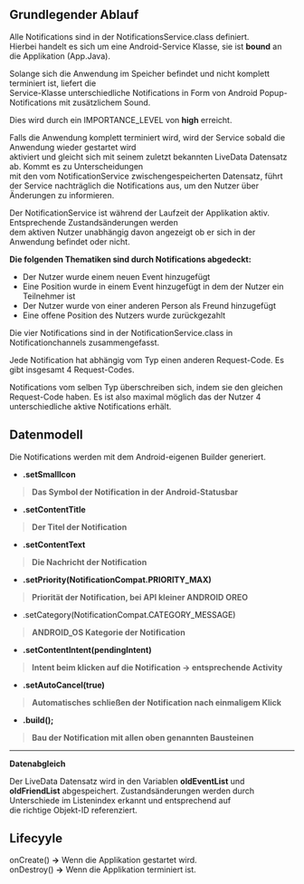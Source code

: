## Grundlegender Ablauf  
  
Alle Notifications sind in der NotificationsService.class definiert.  
Hierbei handelt es sich um eine Android-Service Klasse, sie ist **bound** an die Applikation (App.Java).  

Solange sich die Anwendung im Speicher befindet und nicht komplett terminiert ist, liefert die  
Service-Klasse unterschiedliche Notifications in Form von Android Popup-Notifications mit zusätzlichem Sound.  

Dies wird durch ein IMPORTANCE_LEVEL von **high** erreicht.   
  
Falls die Anwendung komplett terminiert wird, wird der Service sobald die Anwendung wieder gestartet wird  
aktiviert und gleicht sich mit seinem zuletzt bekannten LiveData Datensatz ab. Kommt es zu Unterscheidungen  
mit den vom NotificationService zwischengespeicherten Datensatz, führt der Service nachträglich 
die Notifications aus, um den Nutzer über Änderungen zu informieren.  
  
Der NotificationService ist während der Laufzeit der Applikation aktiv. Entsprechende Zustandsänderungen werden   
dem aktiven Nutzer unabhängig davon angezeigt ob er sich in der Anwendung befindet oder nicht.  
  
**Die folgenden Thematiken sind durch Notifications abgedeckt:**  
- Der Nutzer wurde einem neuen Event hinzugefügt  
- Eine Position wurde in einem Event hinzugefügt in dem der Nutzer ein Teilnehmer ist  
- Der Nutzer wurde von einer anderen Person als Freund hinzugefügt  
- Eine offene Position des Nutzers wurde zurückgezahlt  
  
Die vier Notifications sind in der NotificationService.class in Notificationchannels zusammengefasst.  

Jede Notification hat abhängig vom Typ einen anderen Request-Code. Es gibt insgesamt 4 Request-Codes.  

Notifications vom selben Typ überschreiben sich, indem sie den gleichen Request-Code haben.  Es ist also maximal möglich das der Nutzer 4 unterschiedliche aktive Notifications erhält.  
  
  
  
## Datenmodell  
  
Die Notifications werden mit dem Android-eigenen Builder generiert.   

- **.setSmallIcon** 
>**Das Symbol der Notification in der Android-Statusbar**  
- **.setContentTitle** 
>**Der Titel der Notification**  
- **.setContentText** 
>**Die Nachricht der Notification**  
- **.setPriority(NotificationCompat.PRIORITY_MAX)** 
>**Priorität der Notification, bei API kleiner ANDROID OREO**  
- .setCategory(NotificationCompat.CATEGORY_MESSAGE)
>**ANDROID_OS Kategorie der Notification**  
- **.setContentIntent(pendingIntent)** 
>**Intent beim klicken auf die Notification -> entsprechende Activity**  
- **.setAutoCancel(true)** 
>**Automatisches schließen der Notification nach einmaligem Klick**  
- **.build();** 
>**Bau der Notification mit allen oben genannten Bausteinen**  

____________________________________________________________________________

**Datenabgleich**

Der LiveData Datensatz wird in den Variablen **oldEventList** und **oldFriendList** abgespeichert. 
Zustandsänderungen werden durch Unterschiede  im Listenindex erkannt und entsprechend auf  
die richtige Objekt-ID referenziert.
  
## Lifecyyle  
onCreate() **->** Wenn die Applikation gestartet wird.  
onDestroy() **->** Wenn die Applikation terminiert ist.
